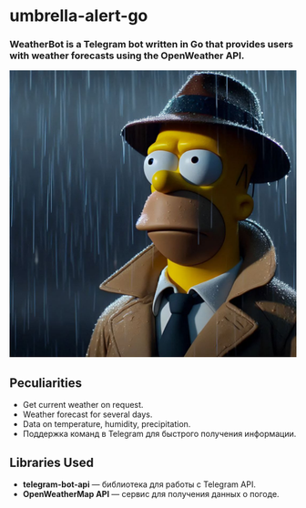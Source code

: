 # umbrella-alert-go

### WeatherBot is a Telegram bot written in Go that provides users with weather forecasts using the OpenWeather API.

![telegram-bot-avatar](./img/bot-avatar.jpg)

## Peculiarities

+ Get current weather on request.
+ Weather forecast for several days.
+ Data on temperature, humidity, precipitation.
+ Поддержка команд в Telegram для быстрого получения информации.

## Libraries Used

+ **telegram-bot-api** — библиотека для работы с Telegram API.
+ **OpenWeatherMap API** — сервис для получения данных о погоде.